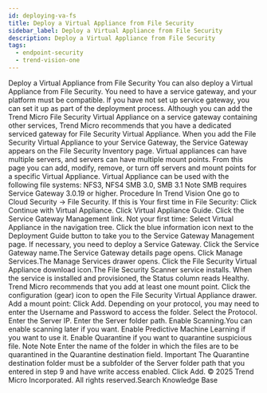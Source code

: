 ```yaml
---
id: deploying-va-fs
title: Deploy a Virtual Appliance from File Security
sidebar_label: Deploy a Virtual Appliance from File Security
description: Deploy a Virtual Appliance from File Security
tags:
  - endpoint-security
  - trend-vision-one
---
```


 Deploy a Virtual Appliance from File Security You can also deploy a Virtual Appliance from File Security. You need to have a service gateway, and your platform must be compatible. If you have not set up service gateway, you can set it up as part of the deployment process. Although you can add the Trend Micro File Security Virtual Appliance on a service gateway containing other services, Trend Micro recommends that you have a dedicated serviced gateway for File Security Virtual Appliance. When you add the File Security Virtual Appliance to your Service Gateway, the Service Gateway appears on the File Security Inventory page. Virtual appliances can have multiple servers, and servers can have multiple mount points. From this page you can add, modify, remove, or turn off servers and mount points for a specific Virtual Appliance. Virtual Appliance can be used with the following file systems: NFS3, NFS4 SMB 3.0, SMB 3.1 Note SMB requires Service Gateway 3.0.19 or higher. Procedure In Trend Vision One go to Cloud Security → File Security. If this is Your first time in File Security: Click Continue with Virtual Appliance. Click Virtual Appliance Guide. Click the Service Gateway Management link. Not your first time: Select Virtual Appliance in the navigation tree. Click the blue information icon next to the Deployment Guide button to take you to the Service Gateway Management page. If necessary, you need to deploy a Service Gateway. Click the Service Gateway name.The Service Gateway details page opens. Click Manage Services.The Manage Services drawer opens. Click the File Security Virtual Appliance download icon.The File Security Scanner service installs. When the service is installed and provisioned, the Status column reads Healthy. Trend Micro recommends that you add at least one mount point. Click the configuration (gear) icon to open the File Security Virtual Appliance drawer. Add a mount point: Click Add. Depending on your protocol, you may need to enter the Username and Password to access the folder. Select the Protocol. Enter the Server IP. Enter the Server folder path. Enable Scanning.You can enable scanning later if you want. Enable Predictive Machine Learning if you want to use it. Enable Quarantine if you want to quarantine suspicious file. Note Note Enter the name of the folder in which the files are to be quarantined in the Quarantine destination field. Important The Quarantine destination folder must be a subfolder of the Server folder path that you entered in step 9 and have write access enabled. Click Add. © 2025 Trend Micro Incorporated. All rights reserved.Search Knowledge Base